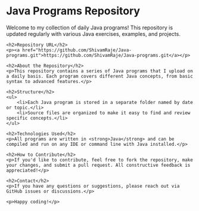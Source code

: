 <!DOCTYPE html>
<html lang="en">
<head>
    <meta charset="UTF-8">
    <meta name="viewport" content="width=device-width, initial-scale=1.0">
<!--     <title>Java Programs - Daily Uploads</title> -->
</head>
<body>
    <h1>Java Programs Repository</h1>
    <p>Welcome to my collection of daily Java programs! This repository is updated regularly with various Java exercises, examples, and projects.</p>
    
    <h2>Repository URL</h2>
    <p><a href="https://github.com/ShivamRaje/Java-programs.git">https://github.com/ShivamRaje/Java-programs.git</a></p>
    
    <h2>About the Repository</h2>
    <p>This repository contains a series of Java programs that I upload on a daily basis. Each program covers different Java concepts, from basic syntax to advanced features.</p>
    
    <h2>Structure</h2>
    <ul>
        <li>Each Java program is stored in a separate folder named by date or topic.</li>
        <li>Source files are organized to make it easy to find and review specific concepts.</li>
    </ul>

    <h2>Technologies Used</h2>
    <p>All programs are written in <strong>Java</strong> and can be compiled and run on any IDE or command line with Java installed.</p>
    
    <h2>How to Contribute</h2>
    <p>If you'd like to contribute, feel free to fork the repository, make your changes, and submit a pull request. All constructive feedback is appreciated!</p>
    
    <h2>Contact</h2>
    <p>If you have any questions or suggestions, please reach out via GitHub issues or discussions.</p>
    
    <p>Happy coding!</p>
</body>
</html>
